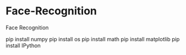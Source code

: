# Face-Recognition
Face Recognition 

pip install numpy 
pip install os
pip install math
pip install matplotlib 
pip install IPython
